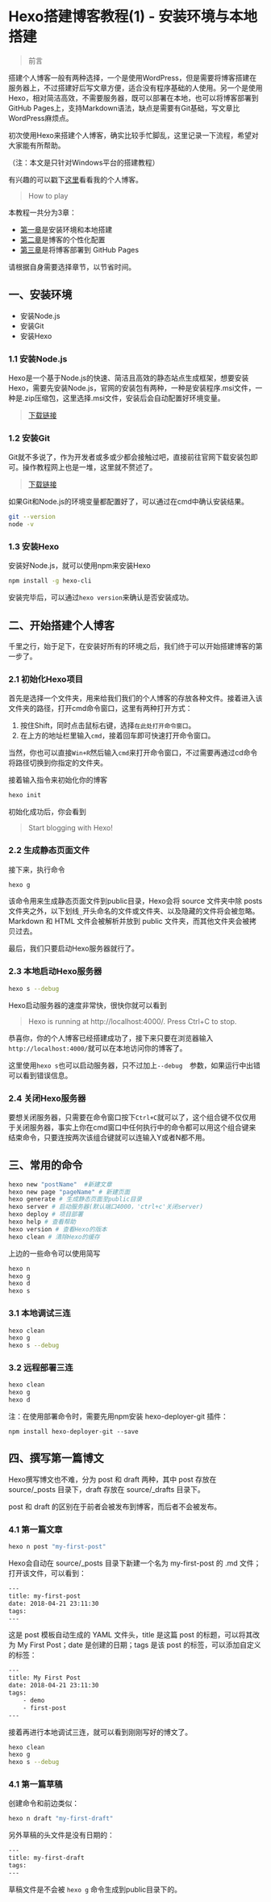 # Hexo搭建博客教程(1) - 安装环境与本地搭建

> 前言

搭建个人博客一般有两种选择，一个是使用WordPress，但是需要将博客搭建在服务器上，不过搭建好后写文章方便，适合没有程序基础的人使用。另一个是使用Hexo，相对简洁高效，不需要服务器，既可以部署在本地，也可以将博客部署到GitHub Pages上，支持Markdown语法，缺点是需要有Git基础，写文章比WordPress麻烦点。

初次使用Hexo来搭建个人博客，确实比较手忙脚乱，这里记录一下流程，希望对大家能有所帮助。
<!--more-->

（注：本文是只针对Windows平台的搭建教程）

有兴趣的可以戳下[这里](https://lewky.github.io/)看看我的个人博客。

> How to play

本教程一共分为3章：

* <a href="https://lewky.github.io/posts/22143.html" target="_blank">第一章</a>是安装环境和本地搭建
* <a href="https://lewky.github.io/posts/38619.html" target="_blank">第二章</a>是博客的个性化配置
* <a href="https://lewky.github.io/posts/1657.html" target="_blank">第三章</a>是将博客部署到 GitHub Pages

请根据自身需要选择章节，以节省时间。

## 一、安装环境

* 安装Node.js
* 安装Git
* 安装Hexo

### 1.1 安装Node.js

Hexo是一个基于Node.js的快速、简洁且高效的静态站点生成框架，想要安装Hexo，需要先安装Node.js，官网的安装包有两种，一种是安装程序.msi文件，一种是.zip压缩包，这里选择.msi文件，安装后会自动配置好环境变量。

> [下载链接](https://nodejs.org/en/download/)

### 1.2 安装Git

Git就不多说了，作为开发者或多或少都会接触过吧，直接前往官网下载安装包即可。操作教程网上也是一堆，这里就不赘述了。

> [下载链接](https://git-scm.com/)

如果Git和Node.js的环境变量都配置好了，可以通过在cmd中确认安装结果。

```Bash
git --version
node -v
```
### 1.3 安装Hexo

安装好Node.js，就可以使用npm来安装Hexo

```Bash
npm install -g hexo-cli
```

安装完毕后，可以通过`hexo version`来确认是否安装成功。

## 二、开始搭建个人博客

千里之行，始于足下，在安装好所有的环境之后，我们终于可以开始搭建博客的第一步了。

### 2.1 初始化Hexo项目

首先是选择一个文件夹，用来给我们我们的个人博客的存放各种文件。接着进入该文件夹的路径，打开cmd命令窗口，这里有两种打开方式：

1. 按住Shift，同时点击鼠标右键，选择`在此处打开命令窗口`。
2. 在上方的地址栏里输入`cmd`，接着回车即可快速打开命令窗口。

当然，你也可以直接`Win+R`然后输入`cmd`来打开命令窗口，不过需要再通过cd命令将路径切换到你指定的文件夹。

接着输入指令来初始化你的博客

```Bash
hexo init
```

初始化成功后，你会看到

> Start blogging with Hexo!

### 2.2 生成静态页面文件

接下来，执行命令

```Bash
hexo g
```
该命令用来生成静态页面文件到public目录，Hexo会将 source 文件夹中除 posts 文件夹之外，以下划线`_`开头命名的文件或文件夹、以及隐藏的文件将会被忽略。Markdown 和 HTML 文件会被解析并放到 public 文件夹，而其他文件夹会被拷贝过去。

最后，我们只要启动Hexo服务器就行了。

### 2.3 本地启动Hexo服务器

```Bash
hexo s --debug
```

Hexo启动服务器的速度非常快，很快你就可以看到

> Hexo is running at http://localhost:4000/. Press Ctrl+C to stop.

恭喜你，你的个人博客已经搭建成功了，接下来只要在浏览器输入`http://localhost:4000/`就可以在本地访问你的博客了。

这里使用`hexo s`也可以启动服务器，只不过加上`--debug	`参数，如果运行中出错可以看到错误信息。

### 2.4 关闭Hexo服务器

要想关闭服务器，只需要在命令窗口按下`Ctrl+C`就可以了，这个组合键不仅仅用于关闭服务器，事实上你在cmd窗口中任何执行中的命令都可以用这个组合键来结束命令，只要连按两次该组合键就可以连输入Y或者N都不用。

## 三、常用的命令

```Bash
hexo new "postName"  #新建文章
hexo new page "pageName" # 新建页面
hexo generate # 生成静态页面至public目录
hexo server # 启动服务器(默认端口4000，'ctrl+c'关闭server)
hexo deploy # 项目部署
hexo help # 查看帮助
hexo version # 查看Hexo的版本
hexo clean # 清除Hexo的缓存
```

上边的一些命令可以使用简写

```Bash
hexo n
hexo g
hexo d
hexo s
```

### 3.1 本地调试三连

```bash
hexo clean
hexo g
hexo s --debug
```

### 3.2 远程部署三连

```bash
hexo clean
hexo g
hexo d
```

注：在使用部署命令时，需要先用npm安装 hexo-deployer-git 插件：

	npm install hexo-deployer-git --save

## 四、撰写第一篇博文

Hexo撰写博文也不难，分为 post 和 draft 两种，其中 post 存放在 source/_posts 目录下，draft 存放在 source/_drafts 目录下。

post 和 draft 的区别在于前者会被发布到博客，而后者不会被发布。

### 4.1 第一篇文章

```bash
hexo n post "my-first-post"
```

Hexo会自动在 source/_posts 目录下新建一个名为 my-first-post 的 .md 文件；打开该文件，可以看到：

```html
---
title: my-first-post
date: 2018-04-21 23:11:30
tags:
---
```

这是 post 模板自动生成的 YAML 文件头，title 是这篇 post 的标题，可以将其改为 My First Post；date 是创建的日期；tags 是该 post 的标签，可以添加自定义的标签：

```html
---
title: My First Post
date: 2018-04-21 23:11:30
tags:
	- demo
	- first-post
---
```

接着再进行本地调试三连，就可以看到刚刚写好的博文了。

```bash
hexo clean
hexo g
hexo s --debug
```

### 4.1 第一篇草稿

创建命令和前边类似：

```bash
hexo n draft "my-first-draft"
```

另外草稿的头文件是没有日期的：

```html
---
title: my-first-draft
tags:
---
```

草稿文件是不会被 `hexo g` 命令生成到public目录下的。

